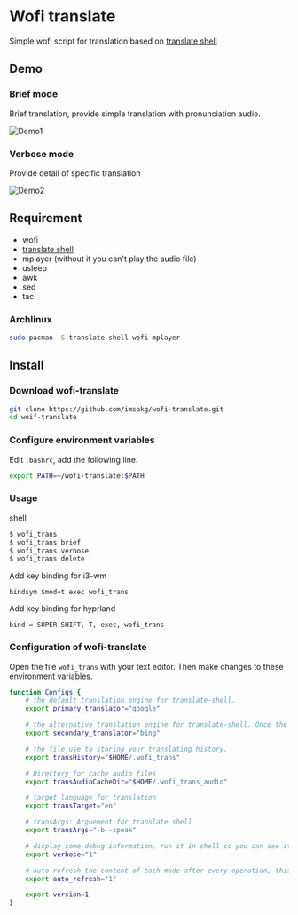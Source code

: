 # Wofi translate

Simple wofi script for translation based on [translate shell](https://github.com/soimort/translate-shell)

## Demo

### Brief mode

Brief translation, provide simple translation with pronunciation audio.

![Demo1](./demo/demo1.gif)

### Verbose mode

Provide detail of specific translation

![Demo2](./demo/demo2.gif)

## Requirement

* wofi
* [translate shell](https://github.com/soimort/translate-shell)
* mplayer (without it you can't play the audio file)
* usleep
* awk
* sed
* tac

### Archlinux
``` bash
sudo pacman -S translate-shell wofi mplayer
```

## Install
### Download wofi-translate
``` bash
git clone https://github.com/imsakg/wofi-translate.git
cd woif-translate
```

### Configure environment variables
Edit `.bashrc`, add the following line.
``` bash
export PATH=~/wofi-translate:$PATH
```

### Usage

shell
``` bash
$ wofi_trans
$ wofi_trans brief
$ wofi_trans verbose
$ wofi_trans delete
```

Add key binding for i3-wm
``` plaintext
bindsym $mod+t exec wofi_trans
```
Add key binding for hyprland
``` plaintext
bind = SUPER SHIFT, T, exec, wofi_trans
```

### Configuration of wofi-translate

Open the file ``wofi_trans`` with your text editor.
Then make changes to these environment variables.

```bash
function Configs {
    # the default translation engine for translate-shell.
    export primary_translator="google"

    # the alternative translation engine for translate-shell. Once the primary engine malfunctioned, the secondary engine replace it.
    export secondary_translator="bing"

    # the file use to storing your translating history.
    export transHistory="$HOME/.wofi_trans"

    # Directory for cache audio files
    export transAudioCacheDir="$HOME/.wofi_trans_audio"

    # target language for translation
    export transTarget="en"

    # transArgs: Arguement for translate shell
    export transArgs="-b -speak"

    # display some debug information, run it in shell so you can see it
    export verbose="1"

    # auto refresh the content of each mode after every operation, this will cause the wofi flash(close and open)
    export auto_refresh="1"

    export version=1
}
```